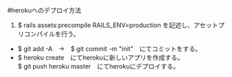 #herokuへのデプロイ方法  

1. $ rails assets:precompile RAILS_ENV=production を記述し、アセットプリコンパイルを行う。  
* $ git add -A　→　$ git commit -m "init"　にてコミットをする。  
* $ heroku create　にてherokuに新しいアプリを作成する。  
 $ git push heroku master　にてherokuにデプロイする。  
